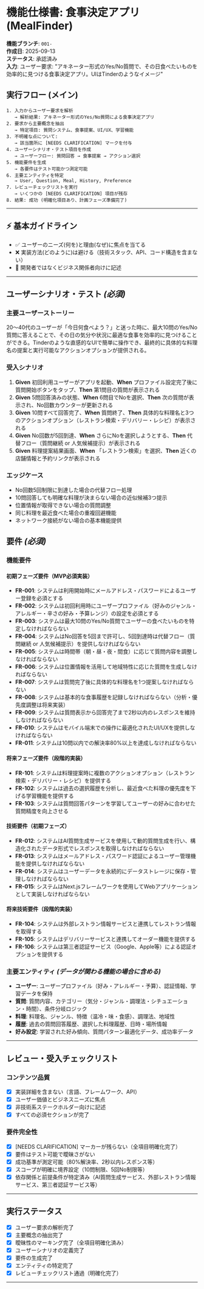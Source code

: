 # 機能仕様書: 食事決定アプリ (MealFinder)

**機能ブランチ**: `001-`  
**作成日**: 2025-09-13  
**ステータス**: 承認済み  
**入力**: ユーザー要求: "アキネーター形式のYes/No質問で、その日食べたいものを効率的に見つける食事決定アプリ。UIはTinderのようなイメージ"

## 実行フロー (メイン)
```
1. 入力からユーザー要求を解析
   → 解析結果: アキネーター形式のYes/No質問による食事決定アプリ
2. 要求から主要概念を抽出
   → 特定項目: 質問システム、食事提案、UI/UX、学習機能
3. 不明確な点について:
   → 該当箇所に [NEEDS CLARIFICATION] マークを付与
4. ユーザーシナリオ・テスト項目を作成
   → ユーザーフロー: 質問回答 → 食事提案 → アクション選択
5. 機能要件を生成
   → 各要件はテスト可能かつ測定可能
6. 主要エンティティを特定
   → User, Question, Meal, History, Preference
7. レビューチェックリストを実行
   → いくつかの [NEEDS CLARIFICATION] 項目が残存
8. 結果: 成功 (明確化項目あり、計画フェーズ準備完了)
```

---

## ⚡ 基本ガイドライン
- ✅ ユーザーのニーズ(何を)と理由(なぜ)に焦点を当てる
- ❌ 実装方法(どのように)は避ける（技術スタック、API、コード構造を含まない）
- 👥 開発者ではなくビジネス関係者向けに記述

---

## ユーザーシナリオ・テスト *(必須)*

### 主要ユーザーストーリー
20〜40代のユーザーが「今日何食べよう？」と迷った時に、最大10問のYes/No質問に答えることで、その日の気分や状況に最適な食事を効率的に見つけることができる。Tinderのような直感的なUIで簡単に操作でき、最終的に具体的な料理名の提案と実行可能なアクションオプションが提供される。

### 受入シナリオ
1. **Given** 初回利用ユーザーがアプリを起動、**When** プロファイル設定完了後に質問開始ボタンをタップ、**Then** 第1問目の質問が表示される
2. **Given** 5問回答済みの状態、**When** 6問目でNoを選択、**Then** 次の質問が表示され、No回数カウンターが更新される
3. **Given** 10問すべて回答完了、**When** 質問終了、**Then** 具体的な料理名と3つのアクションオプション（レストラン検索・デリバリー・レシピ）が表示される
4. **Given** No回数が5回到達、**When** さらにNoを選択しようとする、**Then** 代替フロー（質問継続 or 人気候補提示）が表示される
5. **Given** 料理提案結果画面、**When** 「レストラン検索」を選択、**Then** 近くの店舗情報と予約リンクが表示される

### エッジケース
- No回数5回制限に到達した場合の代替フロー処理
- 10問回答しても明確な料理が決まらない場合の近似候補3つ提示
- 位置情報が取得できない場合の質問調整
- 同じ料理を最近食べた場合の重複回避機能
- ネットワーク接続がない場合の基本機能提供

## 要件 *(必須)*

### 機能要件

#### 初期フェーズ要件（MVP必須実装）
- **FR-001**: システムは利用開始時にメールアドレス・パスワードによるユーザー登録を必須とする
- **FR-002**: システムは初回利用時にユーザープロファイル（好みのジャンル・アレルギー・辛さの好み・予算レンジ）の設定を必須とする
- **FR-003**: システムは最大10問のYes/No質問でユーザーの食べたいものを特定しなければならない
- **FR-004**: システムはNo回答を5回まで許可し、5回到達時は代替フロー（質問継続 or 人気候補提示）を提供しなければならない
- **FR-005**: システムは時間帯（朝・昼・夜・間食）に応じて質問内容を調整しなければならない
- **FR-006**: システムは位置情報を活用して地域特性に応じた質問を生成しなければならない
- **FR-007**: システムは質問完了後に具体的な料理名を1つ提案しなければならない
- **FR-008**: システムは基本的な食事履歴を記録しなければならない（分析・優先度調整は将来実装）
- **FR-009**: システムは質問表示から回答完了まで2秒以内のレスポンスを維持しなければならない
- **FR-010**: システムはモバイル端末での操作に最適化されたUI/UXを提供しなければならない
- **FR-011**: システムは10問以内での解決率80%以上を達成しなければならない

#### 将来フェーズ要件（段階的実装）
- **FR-101**: システムは料理提案時に複数のアクションオプション（レストラン検索・デリバリー・レシピ）を提供する
- **FR-102**: システムは過去の選択履歴を分析し、最近食べた料理の優先度を下げる学習機能を提供する  
- **FR-103**: システムは質問回答パターンを学習してユーザーの好みに合わせた質問精度を向上させる

#### 技術要件（初期フェーズ）
- **FR-012**: システムはAI質問生成サービスを使用して動的質問生成を行い、構造化されたデータ形式でレスポンスを取得しなければならない
- **FR-013**: システムはメールアドレス・パスワード認証によるユーザー管理機能を提供しなければならない
- **FR-014**: システムはユーザーデータを永続的にデータストレージに保存・管理しなければならない
- **FR-015**: システムはNext.jsフレームワークを使用してWebアプリケーションとして実装しなければならない

#### 将来技術要件（段階的実装）
- **FR-104**: システムは外部レストラン情報サービスと連携してレストラン情報を取得する
- **FR-105**: システムはデリバリーサービスと連携してオーダー機能を提供する
- **FR-106**: システムは第三者認証サービス（Google、Apple等）による認証オプションを提供する

### 主要エンティティ *(データが関わる機能の場合に含める)*
- **ユーザー**: ユーザープロファイル（好み・アレルギー・予算）、認証情報、学習データを保持
- **質問**: 質問内容、カテゴリー（気分・ジャンル・調理法・シチュエーション・時間）、条件分岐ロジック
- **料理**: 料理名、ジャンル、特徴（温冷・味・食感）、調理法、地域性
- **履歴**: 過去の質問回答履歴、選択した料理履歴、日時・場所情報
- **好み設定**: 学習された好み傾向、質問パターン最適化データ、成功率データ

---

## レビュー・受入チェックリスト

### コンテンツ品質
- [x] 実装詳細を含まない（言語、フレームワーク、API）
- [x] ユーザー価値とビジネスニーズに焦点
- [x] 非技術系ステークホルダー向けに記述
- [x] すべての必須セクションが完了

### 要件完全性
- [x] [NEEDS CLARIFICATION] マーカーが残らない（全項目明確化完了）
- [x] 要件はテスト可能で曖昧さがない
- [x] 成功基準が測定可能（80%解決率、2秒以内レスポンス等）
- [x] スコープが明確に境界設定（10問制限、5回No制限等）
- [x] 依存関係と前提条件が特定済み（AI質問生成サービス、外部レストラン情報サービス、第三者認証サービス等）

---

## 実行ステータス

- [x] ユーザー要求の解析完了
- [x] 主要概念の抽出完了
- [x] 曖昧性のマーキング完了（全項目明確化済み）
- [x] ユーザーシナリオの定義完了
- [x] 要件の生成完了
- [x] エンティティの特定完了
- [x] レビューチェックリスト通過（明確化完了）

---